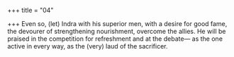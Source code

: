 +++
title = "04"

+++
Even so, (let) Indra with his superior men, with a desire for good fame,  the devourer of strengthening nourishment, overcome the allies.
He will be praised in the competition for refreshment and at the debate— as the one active in every way, as the (very) laud of the sacrificer.